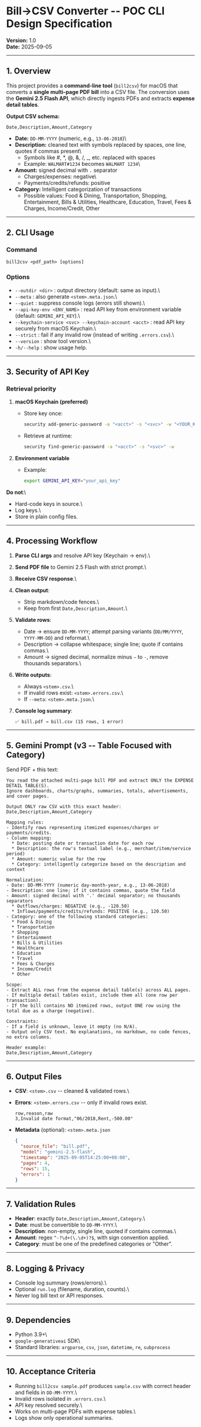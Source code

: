 # Bill→CSV Converter -- POC CLI Design Specification

**Version:** 1.0\
**Date:** 2025-09-05

------------------------------------------------------------------------

## 1. Overview

This project provides a **command-line tool** (`bill2csv`) for macOS
that converts a **single multi-page PDF bill** into a CSV file. The
conversion uses the **Gemini 2.5 Flash API**, which directly ingests
PDFs and extracts **expense detail tables**.

**Output CSV schema:**

    Date,Description,Amount,Category

-   **Date:** `DD-MM-YYYY` (numeric, e.g., `13-06-2018`)\
-   **Description:** cleaned text with symbols replaced by spaces, one line, quotes if commas present\
    -   Symbols like #, *, @, &, /, _, etc. replaced with spaces
    -   Example: `WALMART#1234` becomes `WALMART 1234`\
-   **Amount:** signed decimal with `.` separator
    -   Charges/expenses: negative\
    -   Payments/credits/refunds: positive
-   **Category:** Intelligent categorization of transactions
    -   Possible values: Food & Dining, Transportation, Shopping, Entertainment, 
        Bills & Utilities, Healthcare, Education, Travel, Fees & Charges, 
        Income/Credit, Other

------------------------------------------------------------------------

## 2. CLI Usage

### Command

    bill2csv <pdf_path> [options]

### Options

-   `--outdir <dir>` : output directory (default: same as input).\
-   `--meta` : also generate `<stem>.meta.json`.\
-   `--quiet` : suppress console logs (errors still shown).\
-   `--api-key-env <ENV_NAME>` : read API key from environment variable
    (default: `GEMINI_API_KEY`).\
-   `--keychain-service <svc> --keychain-account <acct>` : read API key
    securely from macOS Keychain.\
-   `--strict` : fail if any invalid row (instead of writing
    `.errors.csv`).\
-   `--version` : show tool version.\
-   `-h/--help` : show usage help.

------------------------------------------------------------------------

## 3. Security of API Key

### Retrieval priority

1.  **macOS Keychain (preferred)**
    -   Store key once:

        ``` bash
        security add-generic-password -a "<acct>" -s "<svc>" -w "<YOUR_KEY>" -U
        ```

    -   Retrieve at runtime:

        ``` bash
        security find-generic-password -a "<acct>" -s "<svc>" -w
        ```
2.  **Environment variable**
    -   Example:

        ``` bash
        export GEMINI_API_KEY="your_api_key"
        ```

**Do not**:\
- Hard-code keys in source.\
- Log keys.\
- Store in plain config files.

------------------------------------------------------------------------

## 4. Processing Workflow

1.  **Parse CLI args** and resolve API key (Keychain → env).\

2.  **Send PDF file** to Gemini 2.5 Flash with strict prompt.\

3.  **Receive CSV response**.\

4.  **Clean output**:

    -   Strip markdown/code fences.\
    -   Keep from first `Date,Description,Amount`.\

5.  **Validate rows**:

    -   Date → ensure `DD-MM-YYYY`; attempt parsing variants
        (`DD/MM/YYYY`, `YYYY-MM-DD`) and reformat.\
    -   Description → collapse whitespace; single line; quote if
        contains commas.\
    -   Amount → signed decimal, normalize minus `−` to `-`, remove
        thousands separators.\

6.  **Write outputs**:

    -   Always `<stem>.csv`.\
    -   If invalid rows exist: `<stem>.errors.csv`.\
    -   If `--meta`: `<stem>.meta.json`.\

7.  **Console log summary**:

        ✅ bill.pdf → bill.csv (15 rows, 1 error)

------------------------------------------------------------------------

## 5. Gemini Prompt (v3 -- Table Focused with Category)

Send PDF + this text:

    You read the attached multi-page bill PDF and extract ONLY the EXPENSE DETAIL TABLE(S).
    Ignore dashboards, charts/graphs, summaries, totals, advertisements, and cover pages.

    Output ONLY raw CSV with this exact header:
    Date,Description,Amount,Category

    Mapping rules:
    - Identify rows representing itemized expenses/charges or payments/credits.
    - Column mapping:
      * Date: posting date or transaction date for each row
      * Description: the row's textual label (e.g., merchant/item/service period)
      * Amount: numeric value for the row
      * Category: intelligently categorize based on the description and context

    Normalization:
    - Date: DD-MM-YYYY (numeric day-month-year, e.g., 13-06-2018)
    - Description: one line; if it contains commas, quote the field
    - Amount: signed decimal with '.' decimal separator; no thousands separators
      * Outflows/charges: NEGATIVE (e.g., -120.50)
      * Inflows/payments/credits/refunds: POSITIVE (e.g., 120.50)
    - Category: one of the following standard categories:
      * Food & Dining
      * Transportation
      * Shopping
      * Entertainment
      * Bills & Utilities
      * Healthcare
      * Education
      * Travel
      * Fees & Charges
      * Income/Credit
      * Other

    Scope:
    - Extract ALL rows from the expense detail table(s) across ALL pages.
    - If multiple detail tables exist, include them all (one row per transaction).
    - If the bill contains NO itemized rows, output ONE row using the total due as a charge (negative).

    Constraints:
    - If a field is unknown, leave it empty (no N/A).
    - Output only CSV text. No explanations, no markdown, no code fences, no extra columns.

    Header example:
    Date,Description,Amount,Category

------------------------------------------------------------------------

## 6. Output Files

-   **CSV**: `<stem>.csv` -- cleaned & validated rows.\

-   **Errors**: `<stem>.errors.csv` -- only if invalid rows exist.

        row,reason,raw
        3,Invalid date format,"06/2018,Rent,-500.00"

-   **Metadata** (optional): `<stem>.meta.json`

    ``` json
    {
      "source_file": "bill.pdf",
      "model": "gemini-2.5-flash",
      "timestamp": "2025-09-05T14:25:00+08:00",
      "pages": 4,
      "rows": 15,
      "errors": 1
    }
    ```

------------------------------------------------------------------------

## 7. Validation Rules

-   **Header**: exactly `Date,Description,Amount,Category`.\
-   **Date**: must be convertible to `DD-MM-YYYY`.\
-   **Description**: non-empty, single line, quoted if contains commas.\
-   **Amount**: regex `^-?\d+(\.\d+)?$`, with sign convention applied.
-   **Category**: must be one of the predefined categories or "Other".

------------------------------------------------------------------------

## 8. Logging & Privacy

-   Console log summary (rows/errors).\
-   Optional `run.log` (filename, duration, counts).\
-   Never log bill text or API responses.

------------------------------------------------------------------------

## 9. Dependencies

-   Python 3.9+\
-   `google-generativeai` SDK\
-   Standard libraries: `argparse`, `csv`, `json`, `datetime`, `re`,
    `subprocess`

------------------------------------------------------------------------

## 10. Acceptance Criteria

-   Running `bill2csv sample.pdf` produces `sample.csv` with correct
    header and fields in `DD-MM-YYYY`.\
-   Invalid rows isolated in `.errors.csv`.\
-   API key resolved securely.\
-   Works on multi-page PDFs with expense tables.\
-   Logs show only operational summaries.
